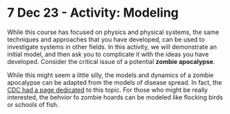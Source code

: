 # 7 Dec 23 - Activity: Modeling

While this course has focused on physics and physical systems, the same techniques and approaches that you have developed, can be used to investigate systems in other fields. In this activity, we will demonstrate an initial model, and then ask you to complicate it with the ideas you have developed. Consider the critical issue of a potential **zombie apocalypse**.

While this might seem a little silly, the models and dynamics of a zombie apocalypse can be adapted from the models of disease spread. In fact, the [CDC had a page dedicated](https://www.usatoday.com/story/news/nation/2021/03/05/zombie-apocalypse-cdc-useful-advice-any-emergency-pandemic/6920614002/) to this topic. For those who might be really interested, the behvior fo zombie hoards can be modeled like flocking birds or schools of fish.



